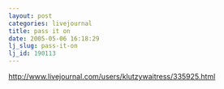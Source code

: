 ```yaml
---
layout: post
categories: livejournal
title: pass it on
date: 2005-05-06 16:18:29
lj_slug: pass-it-on
lj_id: 190113
---
```

http://www.livejournal.com/users/klutzywaitress/335925.html
